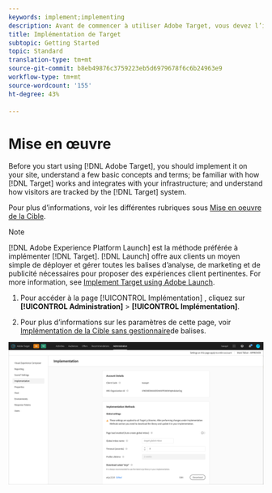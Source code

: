 ```yaml
---
keywords: implement;implementing
description: Avant de commencer à utiliser Adobe Target, vous devez l’implémenter sur votre site, comprendre quelques concepts et termes de base, être familier avec son fonctionnement et son intégration à votre infrastructure et comprendre le suivi des visiteurs par le système de ciblage.
title: Implémentation de Target
subtopic: Getting Started
topic: Standard
translation-type: tm+mt
source-git-commit: b8eb49876c3759223eb5d6979678f6c6b24963e9
workflow-type: tm+mt
source-wordcount: '155'
ht-degree: 43%

---
```



# Mise en œuvre

Before you start using [!DNL Adobe Target], you should implement it on your site, understand a few basic concepts and terms; be familiar with how [!DNL Target] works and integrates with your infrastructure; and understand how visitors are tracked by the [!DNL Target] system.

Pour plus d’informations, voir les différentes rubriques sous [Mise en oeuvre de la Cible](/help/c-implementing-target/implementing-target.md).

>[!NOTE]
>
>[!DNL Adobe Experience Platform Launch] est la méthode préférée à implémenter [!DNL Target]. [!DNL Launch] offre aux clients un moyen simple de déployer et gérer toutes les balises d’analyse, de marketing et de publicité nécessaires pour proposer des expériences client pertinentes. For more information, see [Implement Target using Adobe Launch](/help/c-implementing-target/c-implementing-target-for-client-side-web/how-to-deployatjs/cmp-implementing-target-using-adobe-launch.md).

1. Pour accéder à la page [!UICONTROL Implémentation] , cliquez sur **[!UICONTROL Administration]** > **[!UICONTROL Implémentation]**.

1. Pour plus d’informations sur les paramètres de cette page, voir [Implémentation de la Cible sans gestionnaire](/help/c-implementing-target/c-implementing-target-for-client-side-web/how-to-deployatjs/implementing-target-without-a-tag-manager.md)de balises.

![Page de mise en oeuvre](/help/administrating-target/assets/implementation.png)
